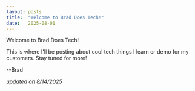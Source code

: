 ```yaml
---
layout: posts
title:  "Welcome to Brad Does Tech!"
date:   2025-08-01
---
```

Welcome to Brad Does Tech!

This is where I'll be posting about cool tech things I learn or demo for my customers.  Stay tuned for more!

--Brad

*updated on 8/14/2025*